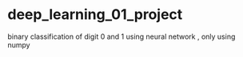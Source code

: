 # deep_learning_01_project
binary classification of digit 0 and 1 using neural network , only using numpy
